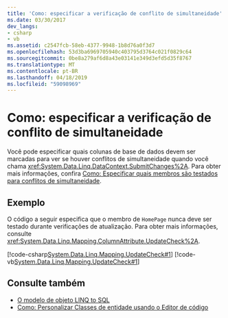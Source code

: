 ```yaml
---
title: 'Como: especificar a verificação de conflito de simultaneidade'
ms.date: 03/30/2017
dev_langs:
- csharp
- vb
ms.assetid: c2547fcb-58eb-4377-9948-1b8d76a0f3d7
ms.openlocfilehash: 53d3ba6969705940c403795d3764c021f0829c64
ms.sourcegitcommit: 0be8a279af6d8a43e03141e349d3efd5d35f8767
ms.translationtype: MT
ms.contentlocale: pt-BR
ms.lasthandoff: 04/18/2019
ms.locfileid: "59098969"
---
```

# <a name="how-to-specify-concurrency-conflict-checking"></a>Como: especificar a verificação de conflito de simultaneidade
Você pode especificar quais colunas de base de dados devem ser marcadas para ver se houver conflitos de simultaneidade quando você chama <xref:System.Data.Linq.DataContext.SubmitChanges%2A>. Para obter mais informações, confira [Como: Especificar quais membros são testados para conflitos de simultaneidade](../../../../../../docs/framework/data/adonet/sql/linq/how-to-specify-which-members-are-tested-for-concurrency-conflicts.md).  
  
## <a name="example"></a>Exemplo  
 O código a seguir especifica que o membro de `HomePage` nunca deve ser testado durante verificações de atualização. Para obter mais informações, consulte <xref:System.Data.Linq.Mapping.ColumnAttribute.UpdateCheck%2A>.  
  
 [!code-csharp[System.Data.Linq.Mapping.UpdateCheck#1](../../../../../../samples/snippets/csharp/VS_Snippets_Data/system.data.linq.mapping.updatecheck/cs/northwind.cs#1)]
 [!code-vb[System.Data.Linq.Mapping.UpdateCheck#1](../../../../../../samples/snippets/visualbasic/VS_Snippets_Data/system.data.linq.mapping.updatecheck/vb/northwind.vb#1)]  
  
## <a name="see-also"></a>Consulte também

- [O modelo de objeto LINQ to SQL](../../../../../../docs/framework/data/adonet/sql/linq/the-linq-to-sql-object-model.md)
- [Como: Personalizar Classes de entidade usando o Editor de código](../../../../../../docs/framework/data/adonet/sql/linq/how-to-customize-entity-classes-by-using-the-code-editor.md)
